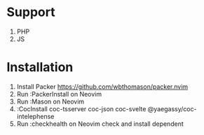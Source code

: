 # Support
1. PHP
2. JS

# Installation
1. Install Packer https://github.com/wbthomason/packer.nvim
2. Run :PackerInstall on Neovim
3. Run :Mason on Neovim
4. :CocInstall coc-tsserver coc-json coc-svelte @yaegassy/coc-intelephense
5. Run :checkhealth on Neovim check and install dependent
